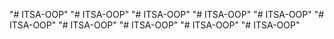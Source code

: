 "# ITSA-OOP" 
"# ITSA-OOP" 
"# ITSA-OOP" 
"# ITSA-OOP" 
"# ITSA-OOP" 
"# ITSA-OOP" 
"# ITSA-OOP" 
"# ITSA-OOP" 
"# ITSA-OOP" 
"# ITSA-OOP" 
